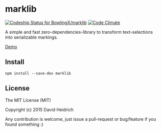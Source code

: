 # marklib

[![Codeship Status for BowlingX/marklib](https://img.shields.io/codeship/ebfdc330-b2c9-0132-f284-1e931c416223/master.svg)](https://codeship.com/projects/70074)
[![Code Climate](https://codeclimate.com/github/BowlingX/marklib/badges/gpa.svg)](https://codeclimate.com/github/BowlingX/marklib)

A simple and fast zero-dependencies-library to transform text-selections into serializable markings.

[Demo](http://bowlingx.github.io/marklib/)

## Install

`npm install --save-dev marklib`

## License
The MIT License (MIT)

Copyright (c) 2015 David Heidrich

Any contribution is welcome, just issue a pull-request or bug/feature if you found something :)

